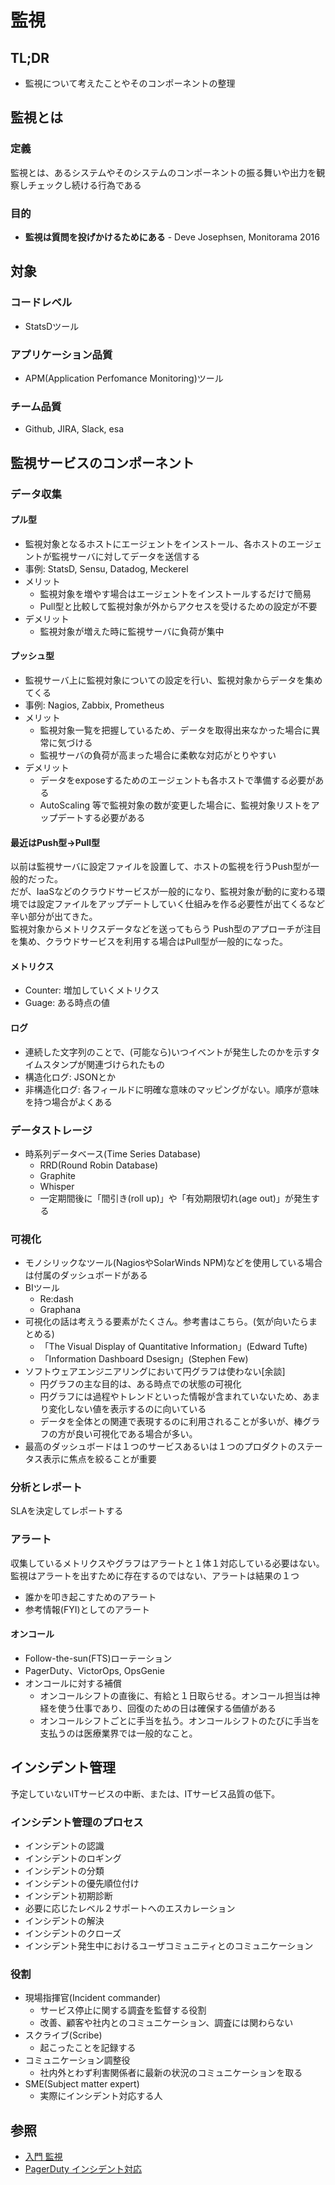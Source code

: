 # 監視
## TL;DR
- 監視について考えたことやそのコンポーネントの整理

## 監視とは
### 定義
監視とは、あるシステムやそのシステムのコンポーネントの振る舞いや出力を観察しチェックし続ける行為である

### 目的
- **監視は質問を投げかけるためにある** - Deve Josephsen, Monitorama 2016

## 対象
### コードレベル
- StatsDツール

### アプリケーション品質
- APM(Application Perfomance Monitoring)ツール

### チーム品質
- Github, JIRA, Slack, esa

## 監視サービスのコンポーネント
### データ収集
#### プル型
- 監視対象となるホストにエージェントをインストール、各ホストのエージェントが監視サーバに対してデータを送信する
- 事例: StatsD, Sensu, Datadog, Meckerel
- メリット
    - 監視対象を増やす場合はエージェントをインストールするだけで簡易
    - Pull型と比較して監視対象が外からアクセスを受けるための設定が不要
- デメリット
    - 監視対象が増えた時に監視サーバに負荷が集中

#### プッシュ型
- 監視サーバ上に監視対象についての設定を行い、監視対象からデータを集めてくる
- 事例: Nagios, Zabbix, Prometheus
- メリット
    - 監視対象一覧を把握しているため、データを取得出来なかった場合に異常に気づける
    - 監視サーバの負荷が高まった場合に柔軟な対応がとりやすい
- デメリット
    - データをexposeするためのエージェントも各ホストで準備する必要がある
    - AutoScaling 等で監視対象の数が変更した場合に、監視対象リストをアップデートする必要がある

#### 最近はPush型→Pull型
以前は監視サーバに設定ファイルを設置して、ホストの監視を行うPush型が一般的だった。  
だが、IaaSなどのクラウドサービスが一般的になり、監視対象が動的に変わる環境では設定ファイルをアップデートしていく仕組みを作る必要性が出てくるなど辛い部分が出てきた。  
監視対象からメトリクスデータなどを送ってもらう Push型のアプローチが注目を集め、クラウドサービスを利用する場合はPull型が一般的になった。

#### メトリクス
- Counter: 増加していくメトリクス
- Guage: ある時点の値

#### ログ
- 連続した文字列のことで、(可能なら)いつイベントが発生したのかを示すタイムスタンプが関連づけられたもの
- 構造化ログ: JSONとか
- 非構造化ログ: 各フィールドに明確な意味のマッピングがない。順序が意味を持つ場合がよくある

### データストレージ
- 時系列データベース(Time Series Database)
    - RRD(Round Robin Database)
    - Graphite
    - Whisper
    - 一定期間後に「間引き(roll up)」や「有効期限切れ(age out)」が発生する

### 可視化
- モノシリックなツール(NagiosやSolarWinds NPM)などを使用している場合は付属のダッシュボードがある
- BIツール
    - Re:dash
    - Graphana
- 可視化の話は考えうる要素がたくさん。参考書はこちら。(気が向いたらまとめる)
    - 「The Visual Display of Quantitative Information」(Edward Tufte)
    - 「Information Dashboard Dsesign」(Stephen Few)
- ソフトウェアエンジニアリングにおいて円グラフは使わない[余談]
    - 円グラフの主な目的は、ある時点での状態の可視化
    - 円グラフには過程やトレンドといった情報が含まれていないため、あまり変化しない値を表示するのに向いている
    - データを全体との関連で表現するのに利用されることが多いが、棒グラフの方が良い可視化である場合が多い。
- 最高のダッシュボードは１つのサービスあるいは１つのプロダクトのステータス表示に焦点を絞ることが重要

### 分析とレポート
SLAを決定してレポートする

### アラート
収集しているメトリクスやグラフはアラートと１体１対応している必要はない。監視はアラートを出すために存在するのではない、アラートは結果の１つ

- 誰かを叩き起こすためのアラート
- 参考情報(FYI)としてのアラート

#### オンコール
- Follow-the-sun(FTS)ローテーション
- PagerDuty、VictorOps, OpsGenie
- オンコールに対する補償
    - オンコールシフトの直後に、有給と１日取らせる。オンコール担当は神経を使う仕事であり、回復のための日は確保する価値がある
    - オンコールシフトごとに手当を払う。オンコールシフトのたびに手当を支払うのは医療業界では一般的なこと。

## インシデント管理
予定していないITサービスの中断、または、ITサービス品質の低下。

### インシデント管理のプロセス
- インシデントの認識
- インシデントのロギング
- インシデントの分類
- インシデントの優先順位付け
- インシデント初期診断
- 必要に応じたレベル２サポートへのエスカレーション
- インシデントの解決
- インシデントのクローズ
- インシデント発生中におけるユーザコミュニティとのコミュニケーション

### 役割
- 現場指揮官(Incident commander)
    - サービス停止に関する調査を監督する役割
    - 改善、顧客や社内とのコミュニケーション、調査には関わらない
- スクライブ(Scribe)
    - 起こったことを記録する
- コミュニケーション調整役
    - 社内外とわず利害関係者に最新の状況のコミュニケーションを取る
- SME(Subject matter expert)
    - 実際にインシデント対応する人
    
## 参照
- [入門 監視](https://www.oreilly.co.jp/books/9784873118642/)
- [PagerDuty インシデント対応](https://response.pagerduty.com/)
